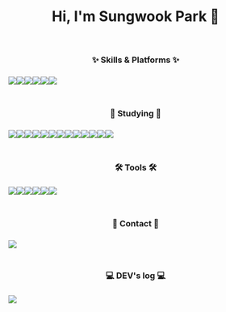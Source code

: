 <div align="center">
<h1>Hi, I'm Sungwook Park 👋</h1>

<br>

<h3>✨ Skills & Platforms ✨<h3>
<div style="display:flex; flex-direction:row;">
  <img src="https://img.shields.io/badge/Python-14354C?style=for-the-badge&logo=python&logoColor=white">
<!--   <img src="https://img.shields.io/badge/C-00599C?style=for-the-badge&logo=c&logoColor=white"> -->
<!--   <img src="https://img.shields.io/badge/C%2B%2B-00599C?style=for-the-badge&logo=c%2B%2B&logoColor=white"> -->
  <img src="https://img.shields.io/badge/Arduino-00979D?style=for-the-badge&logo=Arduino&logoColor=white">
  <img src="https://img.shields.io/badge/ros-%230A0FF9.svg?style=for-the-badge&logo=ros&logoColor=white">
  <br>
  <img src="https://img.shields.io/badge/Raspberry%20Pi-A22846?style=for-the-badge&logo=Raspberry%20Pi&logoColor=white">
  <img src="https://img.shields.io/badge/Linux-FCC624?style=for-the-badge&logo=linux&logoColor=black">
  <img src="https://img.shields.io/badge/Ubuntu-E95420?style=for-the-badge&logo=ubuntu&logoColor=white">
</div>
  
<br>

<h3>📖 Studying 📖<h3>
<div style="display:flex; flex-direction:row;">
  <img src="https://img.shields.io/badge/HTML5-E34F26?style=for-the-badge&logo=html5&logoColor=white">
  <img src="https://img.shields.io/badge/CSS3-1572B6?style=for-the-badge&logo=css3&logoColor=white">
  <img src="https://img.shields.io/badge/JavaScript-F7DF1E?style=for-the-badge&logo=JavaScript&logoColor=white">
  <br>
  <img src="https://img.shields.io/badge/React-20232A?style=for-the-badge&logo=react&logoColor=61DAFB">
  <img src="https://img.shields.io/badge/typescript-%23007ACC.svg?style=for-the-badge&logo=typescript&logoColor=white">
  <img src="https://img.shields.io/badge/Next-black?style=for-the-badge&logo=next.js&logoColor=white">
  <br>
  <img src="https://img.shields.io/badge/jquery-0769AD?style=for-the-badge&logo=jquery&logoColor=white">
  <img src="https://img.shields.io/badge/-React%20Query-FF4154?style=for-the-badge&logo=react%20query&logoColor=white">
  <img src="https://img.shields.io/badge/redux-%23593d88.svg?style=for-the-badge&logo=redux&logoColor=white">
  <img src="https://img.shields.io/badge/yarn-%232C8EBB.svg?style=for-the-badge&logo=yarn&logoColor=white">
  <br>
  <img src="https://img.shields.io/badge/tailwindcss-%2338B2AC.svg?style=for-the-badge&logo=tailwind-css&logoColor=white">
  <img src="https://img.shields.io/badge/Supabase-3ECF8E?style=for-the-badge&logo=supabase&logoColor=white">
  <img src="https://img.shields.io/badge/firebase-%23039BE5.svg?style=for-the-badge&logo=firebase">
</div>

<br>

<h3>🛠️ Tools 🛠️<h3>
<div style="display:flex; flex-direction:row;">
  <img src="https://img.shields.io/badge/GIT-E44C30?style=for-the-badge&logo=git&logoColor=white">
  <img src="https://img.shields.io/badge/GitHub-100000?style=for-the-badge&logo=github&logoColor=white">
  <img src="https://img.shields.io/badge/Notion-000000?style=for-the-badge&logo=notion&logoColor=white">
  <br>
  <img src="https://img.shields.io/badge/Figma-F24E1E?style=for-the-badge&logo=figma&logoColor=white">
  <img src="https://img.shields.io/badge/Visual_Studio_Code-0078D4?style=for-the-badge&logo=visual%20studio%20code&logoColor=white">
  <img src="https://img.shields.io/badge/Slack-4A154B?style=for-the-badge&logo=slack&logoColor=white">
</div>

<br>

<h3>💌 Contact 💌<h3>
<div style="display:flex; flex-direction:row;">
  <a href="mailto:parksw9762@gmail.com">
    <img src="https://img.shields.io/badge/Gmail-D14836?style=for-the-badge&logo=gmail&logoColor=white&link=parksw9762@gmail.com">
  </a>
</div>

<br>

<h3>💻 DEV's log 💻<h3>
<div style="display:flex; flex-direction:row;">
  <a href="https://velog.io/@secretcandy/posts">
    <img src="https://img.shields.io/badge/Velog-20c997?style=for-the-badge&logo=Vimeo&logoColor=white"> 
  </a>
</div>
</div>

